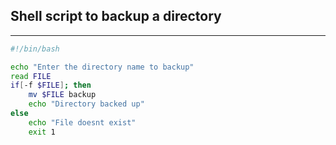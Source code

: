 ## Shell script to backup a directory
---
```bash
#!/bin/bash

echo "Enter the directory name to backup"
read FILE
if[-f $FILE]; then
    mv $FILE backup
    echo "Directory backed up"
else
    echo "File doesnt exist"
    exit 1
```
